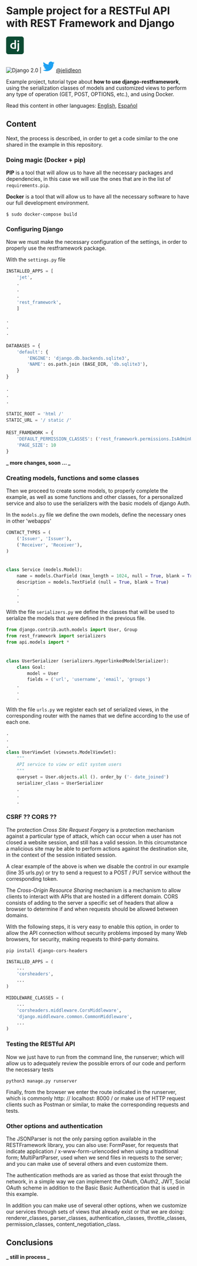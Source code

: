 # Sample project for a RESTFul API with REST Framework and Django

![Django Logo](django-logo.png)

![Django 2.0](https://img.shields.io/badge/django-2.0-green.svg) | [![Follow on Twitter](twitter-logo.png)](https://twitter.com/jelidleon) [@jelidleon](https://twitter.com/jelidleon)

Example project, tutorial type about **how to use django-restframework**, using the serialization classes of models and customized views to perform any type of operation (GET, POST, OPTIONS, etc.), and using Docker.

Read this content in other languages: [English](README.md), [Español](README.es-MX.md)

## Content

Next, the process is described, in order to get a code similar to the one shared in the example in this repository.

### Doing magic (Docker + pip)

**PIP** is a tool that will allow us to have all the necessary packages and dependencies, in this case we will use the ones that are in the list of `requirements.pip`.

**Docker** is a tool that will allow us to have all the necessary software to have our full development environment.

```shell
$ sudo docker-compose build
```

### Configuring Django

Now we must make the necessary configuration of the settings, in order to properly use the restframework package.

With the `settings.py` file

```python
INSTALLED_APPS = [
    'jet',
    .
    .
    .
    'rest_framework',
    ]

.
.
.

DATABASES = {
    'default': {
        'ENGINE': 'django.db.backends.sqlite3',
        'NAME': os.path.join (BASE_DIR, 'db.sqlite3'),
    }
}

.
.
.

STATIC_ROOT = 'html /'
STATIC_URL = '/ static /'

REST_FRAMEWORK = {
    'DEFAULT_PERMISSION_CLASSES': ('rest_framework.permissions.IsAdminUser',),
    'PAGE_SIZE': 10
}

```

**_ more changes, soon ... _**

### Creating models, functions and some classes

Then we proceed to create some models, to properly complete the example, as well as some functions and other classes, for a personalized service and also to use the serializers with the basic models of django Auth.

In the `models.py` file we define the own models, define the necessary ones in other 'webapps'

```python
CONTACT_TYPES = (
    ('Issuer', 'Issuer'),
    ('Receiver', 'Receiver'),
)


class Service (models.Model):
    name = models.CharField (max_length = 1024, null = True, blank = True)
    description = models.TextField (null = True, blank = True)
    .
    .
    .
```

With the file `serializers.py` we define the classes that will be used to serialize the models that were defined in the previous file.

```python
from django.contrib.auth.models import User, Group
from rest_framework import serializers
from api.models import *


class UserSerializer (serializers.HyperlinkedModelSerializer):
    class Goal:
        model = User
        fields = ('url', 'username', 'email', 'groups')
    .
    .
    .
```

With the file `urls.py` we register each set of serialized views, in the corresponding router with the names that we define according to the use of each one.

```python
.
.
.
class UserViewSet (viewsets.ModelViewSet):
    """
    API service to view or edit system users
    """
    queryset = User.objects.all (). order_by ('- date_joined')
    serializer_class = UserSerializer
    .
    .
    .
```

### CSRF ?? CORS ??

The protection *Cross Site Request Forgery* is a protection mechanism against a particular type of attack, which can occur when a user has not closed a website session, and still has a valid session. In this circumstance a malicious site may be able to perform actions against the destination site, in the context of the session initiated session.

A clear example of the above is when we disable the control in our example (line 35 urls.py) or try to send a request to a POST / PUT service without the corresponding token.

The *Cross-Origin Resource Sharing* mechanism is a mechanism to allow clients to interact with APIs that are hosted in a different domain. CORS consists of adding to the server a specific set of headers that allow a browser to determine if and when requests should be allowed between domains.

With the following steps, it is very easy to enable this option, in order to allow the API connection without security problems imposed by many Web browsers, for security, making requests to third-party domains.

```shell
pip install django-cors-headers
```

```python
INSTALLED_APPS = (
    ...
    'corsheaders',
    ...
)
```

```python
MIDDLEWARE_CLASSES = (
    ...
    'corsheaders.middleware.CorsMiddleware',
    'django.middleware.common.CommonMiddleware',
    ...
)
```

### Testing the RESTful API

Now we just have to run from the command line, the runserver; which will allow us to adequately review the possible errors of our code and perform the necessary tests

```shell
python3 manage.py runserver
```

Finally, from the browser we enter the route indicated in the runserver, which is commonly http: // localhost: 8000 / or make use of HTTP request clients such as Postman or similar, to make the corresponding requests and tests.

### Other options and authentication

The JSONParser is not the only parsing option available in the RESTFramework library, you can also use: FormPaser, for requests that indicate application / x-www-form-urlencoded when using a traditional form; MultiPartParser, used when we send files in requests to the server; and you can make use of several others and even customize them.

The authentication methods are as varied as those that exist through the network, in a simple way we can implement the OAuth, OAuth2, JWT, Social OAuth scheme in addition to the Basic Basic Authentication that is used in this example.

In addition you can make use of several other options, when we customize our services through sets of views that already exist or that we are doing: renderer_classes, parser_classes, authentication_classes, throttle_classes, permission_classes, content_negotiation_class.

## Conclusions

**_ still in process _**
